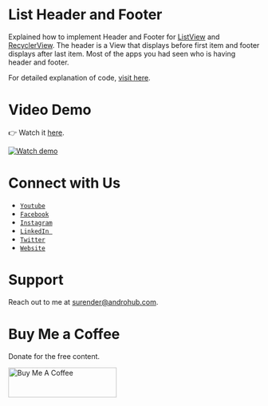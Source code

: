 # List Header and Footer
Explained how to implement Header and Footer for [ListView](http://androhub.com/android-listview/) and [RecyclerView](http://androhub.com/android-recyclerview/). The header is a View that displays before first item and footer displays after last item. Most of the apps you had seen who is having header and footer. 

For detailed explanation of code, [visit here](http://www.androhub.com/android-header-footer-tutorial/).

# Video Demo
👉 Watch it <a href="https://youtu.be/msbcQKbTryk">here</a>.
<br>

[![Watch demo](http://i3.ytimg.com/vi/msbcQKbTryk/hqdefault.jpg)](https://youtu.be/msbcQKbTryk)

# Connect with Us
- <a href="https://www.youtube.com/channel/@Androhub" target="_blank">`Youtube`</a>
- <a href="https://www.facebook.com/androhubtutorial/" target="_blank">`Facebook`</a>
- <a href="https://www.instagram.com/androhub_tutorial" target="_blank">`Instagram`</a>
- <a href="https://www.linkedin.com/in/surender-kumar-681472a8?originalSubdomain=in" target="_blank">`LinkedIn `</a>
- <a href="https://twitter.com/sonusurender0/" target="_blank">`Twitter`</a>
- <a href="http://www.androhub.com/" target="_blank">`Website`</a>

# Support
Reach out to me at surender@androhub.com.

# Buy Me a Coffee
Donate for the free content.

<a href="https://www.buymeacoffee.com/androhub" target="_blank"><img src="https://cdn.buymeacoffee.com/buttons/v2/default-yellow.png" alt="Buy Me A Coffee" style="height: 60px !important;width: 217px !important;" ></a>
